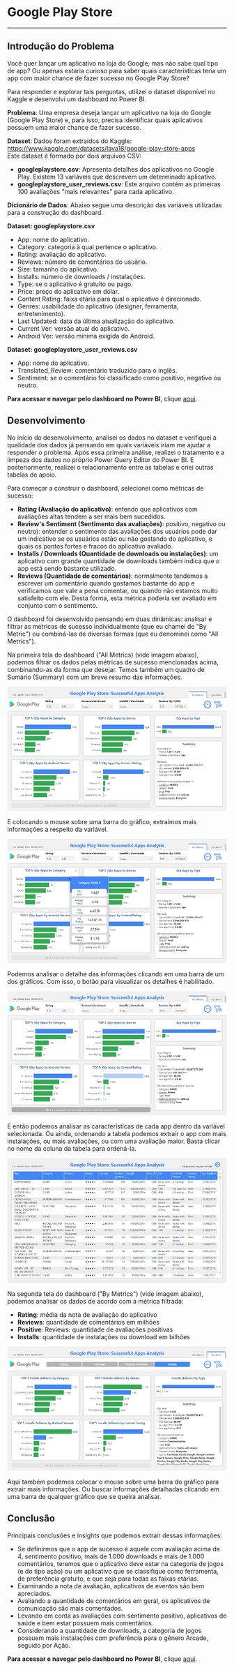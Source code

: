 # Google Play Store 

---

## **Introdução do Problema**

Você quer lançar um aplicativo na loja do Google, mas não sabe qual tipo de app? Ou apenas estaria curioso para saber quais características teria um app com maior chance de fazer sucesso no Google Play Store? 

Para responder e explorar tais perguntas, utilizei o dataset disponível no Kaggle e desenvolvi um dashboard no Power BI.  

**Problema**: Uma empresa deseja lançar um aplicativo na loja do Google (Google Play Store) e, para isso, precisa identificar quais aplicativos possuem uma maior chance de fazer sucesso.

**Dataset**: Dados foram extraídos do Kaggle: https://www.kaggle.com/datasets/lava18/google-play-store-apps <br>
Este dataset é formado por dois arquivos CSV: <br>
* **googleplaystore.csv**: Apresenta detalhes dos aplicativos no Google Play. Existem 13 variáveis que descrevem um determinado aplicativo. 
* **googleplaystore_user_reviews.csv**: Este arquivo contém as primeiras 100 avaliações "mais relevantes" para cada aplicativo. 

**Dicionário de Dados**: Abaixo segue uma descrição das variáveis utilizadas para a construção do dashboard.

**Dataset: googleplaystore.csv** <br>
* App: nome do aplicativo. <br>
* Category: categoria à qual pertence o aplicativo. <br> 
* Rating: avaliação do aplicativo. <br>
* Reviews: número de comentários do usuário. <br>
* Size: tamanho do aplicativo. <br>
* Installs: número de downloads / instalações. <br>
* Type: se o aplicativo é gratuito ou pago. <br>
* Price: preço do aplicativo em dólar. <br>
* Content Rating: faixa etária para qual o aplicativo é direcionado. <br>
* Genres: usabilidade do aplicativo (designer, ferramenta, entretenimento). <br>
* Last Updated: data da última atualização do aplicativo. <br>
* Current Ver: versão atual do aplicativo. <br>
* Android Ver: versão mínima exigida do Android. <br>

**Dataset: googleplaystore_user_reviews.csv** <br>
* App: nome do aplicativo. <br>
* Translated_Review: comentário traduzido para o inglês. <br>
* Sentiment: se o comentário foi classificado como positivo, negativo ou neutro. <br>

**Para acessar e navegar pelo dashboard no Power BI**, clique [aqui](https://app.powerbi.com/view?r=eyJrIjoiYTI4ZjRkMmUtYTk2ZS00N2VkLTllNjgtY2ZkNWVmNGI1MzBkIiwidCI6IjgxMTFjMzgxLThjM2EtNDNkMS05ODc4LTA5ZjAzZGQ0N2Y1NiJ9).

## **Desenvolvimento** 

No início do desenvolvimento, analisei os dados no dataset e verifiquei a qualidade dos dados já pensando em quais variáveis iriam me ajudar a responder o problema. Após essa primeira análise, realizei o tratamento e a limpeza dos dados no próprio Power Query Editor do Power BI. E posteriormente, realizei o relacionamento entre as tabelas e criei outras tabelas de apoio. 

Para começar a construir o dashboard, selecionei como métricas de sucesso: 
- **Rating (Avaliação do aplicativo)**: entendo que aplicativos com avaliações altas tendem a ser mais bem sucedidos. 
- **Review's Sentiment (Sentimento das avaliações)**: positivo, negativo ou neutro): entender o sentimento das avaliações dos usuários pode dar um indicativo se os usuários estão ou não gostando do aplicativo, e quais os pontos fortes e fracos do aplicativo avaliado. 
- **Installs / Downloads (Quantidade de downloads ou instalações)**: um aplicativo com grande quantidade de downloads também indica que o app está sendo bastante utilizado.  
- **Reviews (Quantidade de comentários)**: normalmente tendemos a escrever um comentário quando gostamos bastante do app e verificamos que vale a pena comentar, ou quando não estamos muito satisfeito com ele. Desta forma, esta métrica poderia ser avaliado em conjunto com o sentimento. 

O dashboard foi desenvolvido pensando em duas dinâmicas: analisar e filtrar as métricas de sucesso individualmente (que eu chamei de "By Metric") ou combiná-las de diversas formas (que eu denominei como "All Metrics").

Na primeira tela do dashboard ("All Metrics) (vide imagem abaixo), podemos filtrar os dados pelas métricas de sucesso mencionadas acima, combinando-as da forma que desejar. Temos também um quadro de Sumário (Summary) com um breve resumo das informações.

![Screenshot](dashboard1.png)

E colocando o mouse sobre uma barra do gráfico, extraímos mais informações a respeito da variável. 

![Screenshot](dashboard2.png)

Podemos analisar o detalhe das informações clicando em uma barra de um dos gráficos. Com isso, o botão para visualizar os detalhes é habilitado. 

![Screenshot](dashboard3.png)

E então podemos analisar as características de cada app dentro da variável selecionada. Ou ainda, ordenando a tabela podemos extrair o app com mais instalações, ou mais avaliações, ou com uma avaliação maior. Basta clicar no nome da coluna da tabela para ordená-la. 

![Screenshot](dashboard4.png)

Na segunda tela do dashboard ("By Metrics") (vide imagem abaixo), podemos analisar os dados de acordo com a métrica filtrada:
- **Rating**: média da nota de avaliação do aplicativo
- **Reviews**: quantidade de comentários em milhões
- **Positive**: Reviews: quantidade de avaliações positivas 
- **Installs**: quantidade de instalações ou download em bilhões

![Screenshot](dashboard5.png)

Aqui também podemos colocar o mouse sobre uma barra do gráfico para extrair mais informações. Ou buscar informações detalhadas clicando em uma barra de qualquer gráfico que se queira analisar. 

## **Conclusão**

Principais conclusões e insights que podemos extrair dessas informações:
- Se definirmos que o app de sucesso é aquele com avaliação acima de 4, sentimento positivo, mais de 1.000 downloads e mais de 1.000 comentários, teremos que o aplicativo deve estar na categoria de jogos (e do tipo ação) ou um aplicativo que se classifique como ferramenta, de preferência gratuito, e que seja para todas as faixas etárias. 
- Examinando a nota de avaliação, aplicativos de eventos são bem apreciados. 
- Avaliando a quantidade de comentários em geral, os aplicativos de comunicação são mais comentados. 
- Levando em conta as avaliações com sentimento positivo, aplicativos de saúde e bem estar possuem mais comentários. 
- Considerando a quantidade de downloads, a categoria de jogos possuem mais instalações com preferência para o gênero Arcade, seguido por Ação.

**Para acessar e navegar pelo dashboard no Power BI**, clique [aqui](https://app.powerbi.com/view?r=eyJrIjoiYTI4ZjRkMmUtYTk2ZS00N2VkLTllNjgtY2ZkNWVmNGI1MzBkIiwidCI6IjgxMTFjMzgxLThjM2EtNDNkMS05ODc4LTA5ZjAzZGQ0N2Y1NiJ9).

